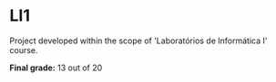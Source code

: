 # LI1

Project developed within the scope of 'Laboratórios de Informática I' course.

**Final grade:** 13 out of 20
